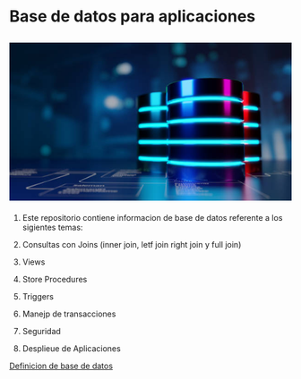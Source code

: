 # Base de datos para aplicaciones
![Imagen de base de datos](./IMG/imagenDB.jpg)
---
1. Este repositorio contiene informacion de base de datos referente a los sigientes temas:

1. Consultas con Joins (inner join, letf join right join y full join)

1. Views
1. Store Procedures
1. Triggers
1. Manejp de transacciones
1. Seguridad
1. Desplieue de Aplicaciones

[Definicion de base de datos](https://www.oracle.com/mx/database/what-is-database/)